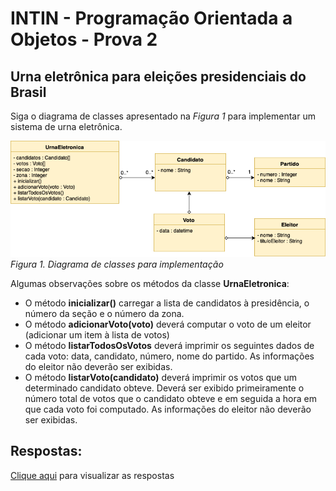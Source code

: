 # INTIN - Programação Orientada a Objetos - Prova 2

## Urna eletrônica para eleições presidenciais do Brasil

Siga o diagrama de classes apresentado na *Figura 1* para implementar um sistema de urna eletrônica.

![](urna.png) *Figura 1. Diagrama de classes para implementação*

Algumas observações sobre os métodos da classe **UrnaEletronica**:
* O método **inicializar()** carregar a lista de candidatos à presidência, o número da seção e o número da zona.
* O método **adicionarVoto(voto)** deverá computar o voto de um eleitor (adicionar um item à lista de votos)
* O método **listarTodosOsVotos** deverá imprimir os seguintes dados de cada voto: data, candidato, número, nome do partido. As informações do eleitor não deverão ser exibidas.
* O método **listarVoto(candidato)** deverá imprimir os votos que um determinado candidato obteve. Deverá ser exibido primeiramente o número total de votos que o candidato obteve e em seguida a hora em que cada voto foi computado. As informações do eleitor não deverão ser exibidas.

## Respostas:
[Clique aqui](https://github.com/ifpb/intin-poo/tree/master/assets/provas/prova-2/respostas) para visualizar as respostas